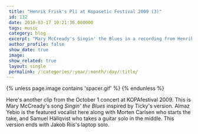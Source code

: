 ```yaml
---
 title: "Henrik Frisk's Pli at Kopasetic Festival 2009 (3)"
 id: 132
 date: 2010-03-17 10:21:36.000000
 tags: music
 category: blog
 excerpt: "Mary McCready's Singin' the Blues in a recording from Henrik Frisk's Pli October 1 concert at KOPAfestival 2009...."
 author_profile: false
 show_date: true
 image: 
 show_related: true
 layout: single
 permalink: /:categories/:year/:month/:day/:title/
---
```

{% unless page.image contains 'spacer.gif' %}
{% endunless %}

Here's another clip from the October 1 concert at KOPAfestival 2009. This is Mary McCready's song <em>Singin' the Blues</em> inspired by Ticky's version. Almaz Yebio is the featured vocalist here along with Morten Carlsen who starts the take, and Samuel H&auml;llqvist who takes a guitar solo in the middle. This version ends with Jakob Riis's laptop solo.




<object width="480" height="385"><param name="movie" value="http://www.youtube.com/v/6fBBv8etOX8&hl=en_US&fs=1&"></param><param name="allowFullScreen" value="true"></param><param name="allowscriptaccess" value="always"></param><embed src="http://www.youtube.com/v/6fBBv8etOX8&hl=en_US&fs=1&" type="application/x-shockwave-flash" allowscriptaccess="always" allowfullscreen="true" width="480" height="385"></embed></object>
